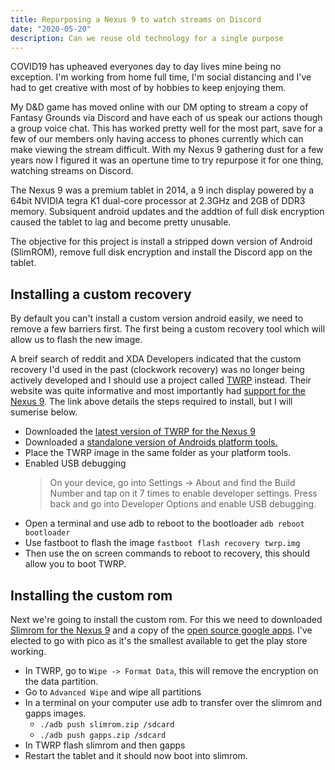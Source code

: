 ```yaml
---
title: Repurposing a Nexus 9 to watch streams on Discord
date: "2020-05-20"
description: Can we reuse old technology for a single purpose
---
```


COVID19 has upheaved everyones day to day lives mine being no exception. I'm working from home full time, I'm social distancing and I've had to get creative with most of by hobbies to keep enjoying them.

My D&D game has moved online with our DM opting to stream a copy of Fantasy Grounds via Discord and have each of us speak our actions though a group voice chat. This has worked pretty well for the most part, save for a few of our members only having access to phones currently which can make viewing the stream difficult. With my Nexus 9 gathering dust for a few years now I figured it was an opertune time to try repurpose it for one thing, watching streams on Discord.

The Nexus 9 was a premium tablet in 2014, a 9 inch display powered by a 64bit NVIDIA tegra K1 dual-core processor at 2.3GHz and 2GB of DDR3 memory. Subsiquent android updates and the addtion of full disk encryption caused the tablet to lag and become pretty unusable.

The objective for this project is install a stripped down version of Android (SlimROM), remove full disk encryption and install the Discord app on the tablet.

## Installing a custom recovery
By default you can't install a custom version android easily, we need to remove a few barriers first. The first being a custom recovery tool which will allow us to flash the new image.

A breif search of reddit and XDA Developers indicated that the custom recovery I'd used in the past (clockwork recovery) was no longer being actively developed and I should use a project called [TWRP](https://twrp.me/about/) instead. Their website was quite informative and most importantly had [support for the Nexus 9](https://twrp.me/htc/htcnexus9.html#fastboot-install). The link above details the steps required to install, but I will sumerise below.

* Downloaded the [latest version of TWRP for the Nexus 9](https://eu.dl.twrp.me/flounder/)
* Downloaded a [standalone version of Androids platform tools.](https://developer.android.com/studio/releases/platform-tools)
* Place the TWRP image in the same folder as your platform tools.
* Enabled USB debugging
    >On your device, go into Settings -> About and find the Build Number and tap on it 7 times to enable developer settings. Press back and go into Developer Options and enable USB debugging.
* Open a terminal and use adb to reboot to the bootloader `adb reboot bootloader`
* Use fastboot to flash the image `fastboot flash recovery twrp.img`
* Then use the on screen commands to reboot to recovery, this should allow you to boot TWRP.

## Installing the custom rom
Next we're going to install the custom rom. For this we need to downloaded [Slimrom for the Nexus 9](https://slimroms.org/#/device/flounder) and a copy of the [open source google apps](https://opengapps.org/). I've elected to go with pico as it's the smallest available to get the play store working.

* In TWRP, go to `Wipe -> Format Data`, this will remove the encryption on the data partition. 
* Go to `Advanced Wipe` and wipe all partitions
* In a terminal on your computer use adb to transfer over the slimrom and gapps images. 
    * `./adb push slimrom.zip /sdcard`
    * `./adb push gapps.zip /sdcard`
* In TWRP flash slimrom and then gapps
* Restart the tablet and it should now boot into slimrom.







